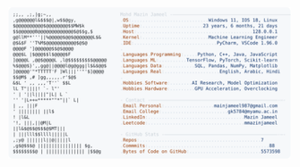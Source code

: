 <picture>
  <source srcset="https://raw.githubusercontent.com/mmazinjameel/mmazinjameel/main/dark_mode.svg?v=1748220855" media="(prefers-color-scheme: dark)">
  <img src="https://raw.githubusercontent.com/mmazinjameel/mmazinjameel/main/light_mode.svg?v=1748220855">
</picture>
